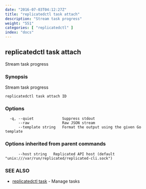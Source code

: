 ```yaml
---
date: "2016-07-03T04:12:27Z"
title: "replicatedctl task attach"
description: "Stream task progress"
weight: "551"
categories: [ "replicatedctl" ]
index: "docs"
---
```


## replicatedctl task attach

Stream task progress

### Synopsis


Stream task progress

```
replicatedctl task attach ID
```

### Options

```
  -q, --quiet             Suppress stdout
      --raw               Raw JSON stream
      --template string   Format the output using the given Go template
```

### Options inherited from parent commands

```
      --host string   Replicated API host (default "unix:///var/run/replicated/replicated-cli.sock")
```

### SEE ALSO
* [replicatedctl task](/docs/reference/replicatedctl/replicatedctl_task/)	 - Manage tasks

